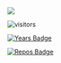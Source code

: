 <!--
<a href="https://github.com/Bleidhu">
<img align="center" alt="Simon's Github Stats" src="https://github-readme-stats.codestackr.vercel.app/api?username=Bleidhu&show_icons=true&hide_border=true&count_private=true&include_all_commits=true&theme=radical" /></a>
-->
<a href="https://github.com/Bleidhu">
  <img align="center" src="https://github-readme-stats.anuraghazra1.vercel.app/api/top-langs/?username=Bleidhu&layout=compact&theme=radical" />
</a> </br>

![visitors](https://visitor-badge.glitch.me/badge?page_id=Bleidhu&left_color=gray&right_color=blue)

[![Years Badge](https://badges.pufler.dev/years/Bleidhu)](https://badges.pufler.dev)

[![Repos Badge](https://badges.pufler.dev/repos/Bleidhu)](https://badges.pufler.dev)


<!--
**SimonR16/SimonR16** is a ✨ _special_ ✨ repository because its `README.md` (this file) appears on your GitHub profile.


Here are some ideas to get you started:

- 🔭 I’m currently working on ...
- 🌱 I’m currently learning ...
- 👯 I’m looking to collaborate on ...
- 🤔 I’m looking for help with ...
- 💬 Ask me about ...
- 📫 How to reach me: ...
- 😄 Pronouns: ...
- ⚡ Fun fact: ...
-->
